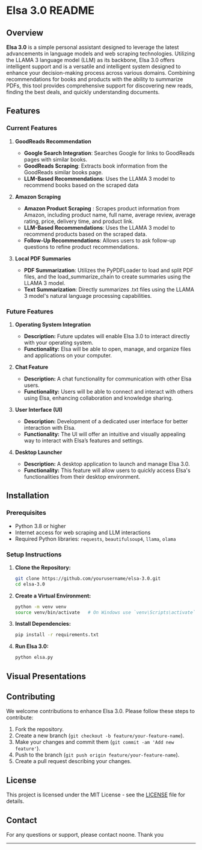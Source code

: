 
# Elsa 3.0 README

## Overview

**Elsa 3.0** is a simple personal assistant designed to leverage the latest advancements in language models and web scraping technologies. Utilizing the LLAMA 3 language model (LLM) as its backbone, Elsa 3.0 offers intelligent support and is a versatile and intelligent system designed to enhance your decision-making process across various domains. Combining recommendations for books and products with the ability to summarize PDFs, this tool provides comprehensive support for discovering new reads, finding the best deals, and quickly understanding documents.

## Features

### Current Features

1. **GoodReads Recommendation**
   - **Google Search Integration**: Searches Google for links to GoodReads pages with similar books.
   - **GoodReads Scraping**: Extracts book information from the GoodReads similar books page.
   - **LLM-Based Recommendations**: Uses the LLAMA 3 model to recommend books based on the scraped data

2. **Amazon Scraping**
   - **Amazon Product Scraping** : Scrapes product information from Amazon, including product name, full name, average review, average rating, price, delivery time, and product link.
   - **LLM-Based Recommendations**: Uses the LLAMA 3 model to recommend products based on the scraped data.
   - **Follow-Up Recommendations**: Allows users to ask follow-up questions to refine product recommendations.

3. **Local PDF Summaries**
   - **PDF Summarization**: Utilizes the PyPDFLoader to load and split PDF files, and the load_summarize_chain to create summaries using the LLAMA 3 model.
   - **Text Summarization**: Directly summarizes .txt files using the LLAMA 3 model's natural language processing capabilities.

### Future Features

1. **Operating System Integration**
   - **Description:** Future updates will enable Elsa 3.0 to interact directly with your operating system.
   - **Functionality:** Elsa will be able to open, manage, and organize files and applications on your computer.

2. **Chat Feature**
   - **Description:** A chat functionality for communication with other Elsa users.
   - **Functionality:** Users will be able to connect and interact with others using Elsa, enhancing collaboration and knowledge sharing.

3. **User Interface (UI)**
   - **Description:** Development of a dedicated user interface for better interaction with Elsa.
   - **Functionality:** The UI will offer an intuitive and visually appealing way to interact with Elsa’s features and settings.

4. **Desktop Launcher**
   - **Description:** A desktop application to launch and manage Elsa 3.0.
   - **Functionality:** This feature will allow users to quickly access Elsa's functionalities from their desktop environment.

## Installation

### Prerequisites
- Python 3.8 or higher
- Internet access for web scraping and LLM interactions
- Required Python libraries: `requests`, `beautifulsoup4`, `llama`, `olama`

### Setup Instructions

1. **Clone the Repository:**
   ```bash
   git clone https://github.com/yourusername/elsa-3.0.git
   cd elsa-3.0
   ```

2. **Create a Virtual Environment:**
   ```bash
   python -m venv venv
   source venv/bin/activate   # On Windows use `venv\Scripts\activate`
   ```

3. **Install Dependencies:**
   ```bash
   pip install -r requirements.txt
   ```


4. **Run Elsa 3.0:**
   ```bash
   python elsa.py
   ```

## Visual Presentations



## Contributing

We welcome contributions to enhance Elsa 3.0. Please follow these steps to contribute:

1. Fork the repository.
2. Create a new branch (`git checkout -b feature/your-feature-name`).
3. Make your changes and commit them (`git commit -am 'Add new feature'`).
4. Push to the branch (`git push origin feature/your-feature-name`).
5. Create a pull request describing your changes.

## License

This project is licensed under the MIT License - see the [LICENSE](LICENSE) file for details.

## Contact

For any questions or support, please contact noone. Thank you

---
